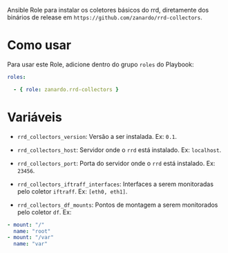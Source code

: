Ansible Role para instalar os coletores básicos do rrd, diretamente dos
binários de release em `https://github.com/zanardo/rrd-collectors`.

# Como usar

Para usar este Role, adicione dentro do grupo `roles` do Playbook:

```yaml
roles:

  - { role: zanardo.rrd-collectors }
```

# Variáveis

- `rrd_collectors_version`: Versão a ser instalada. Ex: `0.1`.

- `rrd_collectors_host`: Servidor onde o `rrd` está instalado. Ex: `localhost`.

- `rrd_collectors_port`: Porta do servidor onde o `rrd` está instalado. Ex: `23456`.

- `rrd_collectors_iftraff_interfaces`: Interfaces a serem monitoradas pelo
  coletor `iftraff`. Ex: `[eth0, eth1]`.

- `rrd_collectors_df_mounts`: Pontos de montagem a serem monitorados pelo coletor `df`. Ex:
```yaml
- mount: "/"
  name: "root"
- mount: "/var"
  name: "var"
```
